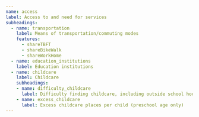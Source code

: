 ```yaml
---
name: access
label: Access to and need for services
subheadings:
  - name: transportation
    label: Means of transportation/commuting modes
    features:
      - shareTBFT
      - shareBikeWalk
      - shareWorkHome
  - name: education_institutions
    label: Education institutions
  - name: childcare
    label: Childcare
    subheadings:
    - name: difficulty_childcare
      label: Difficulty finding childcare, including outside school hours care
    - name: excess_childcare
      label: Excess childcare places per child (preschool age only)
---
```

